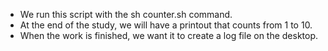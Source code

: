 - We run this script with the sh counter.sh command.
- At the end of the study, we will have a printout that counts from 1 to 10.
- When the work is finished, we want it to create a log file on the desktop.
